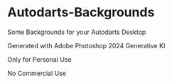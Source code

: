 # Autodarts-Backgrounds
Some Backgrounds for your Autodarts Desktop


Generated with Adobe Photoshop 2024 Generative KI

Only for Personal Use

No Commercial Use
